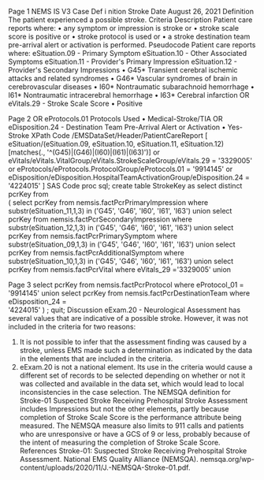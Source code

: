 

 
Page 1 
NEMS IS V3  Case Def i nition 
Stroke 
Date 
August 26, 2021 
Definition 
The patient experienced a possible stroke. 
Criteria Description 
Patient care reports where: 
• any symptom or impression is stroke 
or 
• stroke scale score is positive 
or 
• stroke protocol is used 
or 
• a stroke destination team pre-arrival alert or activation is performed. 
Pseudocode 
Patient care reports where: 
eSituation.09 - Primary Symptom 
eSituation.10 - Other Associated Symptoms 
eSituation.11 - Provider's Primary Impression 
eSituation.12 - Provider's Secondary Impressions 
• G45* Transient cerebral ischemic attacks and related syndromes 
• G46* Vascular syndromes of brain in cerebrovascular diseases 
• I60* Nontraumatic subarachnoid hemorrhage 
• I61* Nontraumatic intracerebral hemorrhage 
• I63* Cerebral infarction 
OR 
eVitals.29 - Stroke Scale Score 
• Positive 

 
Page 2 
OR 
eProtocols.01 Protocols Used 
• Medical-Stroke/TIA 
OR 
eDisposition.24 - Destination Team Pre-Arrival Alert or Activation 
• Yes-Stroke 
XPath Code 
/EMSDataSet/Header/PatientCareReport 
  [ 
    eSituation/(eSituation.09, eSituation.10, eSituation.11, eSituation.12) 
      [matches(., '^(G45)|(G46)|(I60)|(I61)|(I63)')] 
    or 
    eVitals/eVitals.VitalGroup/eVitals.StrokeScaleGroup/eVitals.29 = '3329005' 
    or 
    eProtocols/eProtocols.ProtocolGroup/eProtocols.01 = '9914145' 
    or 
    eDisposition/eDisposition.HospitalTeamActivationGroup/eDisposition.24 = '4224015' 
  ] 
SAS Code 
proc sql; 
  create table StrokeKey as 
  select distinct pcrKey from  
    ( 
      select pcrKey from nemsis.factPcrPrimaryImpression where  
        substr(eSituation_11,1,3) in ('G45', 'G46', 'I60', 'I61', 'I63') 
      union 
      select pcrKey from nemsis.factPcrSecondaryImpression where  
        substr(eSituation_12,1,3) in ('G45', 'G46', 'I60', 'I61', 'I63') 
      union 
      select pcrKey from nemsis.factPcrPrimarySymptom where  
        substr(eSituation_09,1,3) in ('G45', 'G46', 'I60', 'I61', 'I63') 
      union 
      select pcrKey from nemsis.factPcrAdditionalSymptom where  
        substr(eSituation_10,1,3) in ('G45', 'G46', 'I60', 'I61', 'I63') 
      union 
      select pcrKey from nemsis.factPcrVital where eVitals_29 ='3329005' 
      union 

 
Page 3 
      select pcrKey from nemsis.factPcrProtocol where eProtocol_01 = '9914145' 
      union 
      select pcrKey from nemsis.factPcrDestinationTeam where eDisposition_24 =  
        '4224015' 
    ) 
  ; 
quit; 
Discussion 
eExam.20 - Neurological Assessment has several values that are indicative of a possible stroke. However, 
it was not included in the criteria for two reasons: 
1. It is not possible to infer that the assessment finding was caused by a stroke, unless EMS made 
such a determination as indicated by the data in the elements that are included in the criteria. 
2. eExam.20 is not a national element. Its use in the criteria would cause a different set of records 
to be selected depending on whether or not it was collected and available in the data set, which 
would lead to local inconsistencies in the case selection. 
The NEMSQA definition for Stroke-01 Suspected Stroke Receiving Prehospital Stroke Assessment includes 
Impressions but not the other elements, partly because completion of Stroke Scale Score is the 
performance attribute being measured. The NEMSQA measure also limits to 911 calls and patients who 
are unresponsive or have a GCS of 9 or less, probably because of the intent of measuring the completion 
of Stroke Scale Score. 
References 
Stroke-01: Suspected Stroke Receiving Prehospital Stroke Assessment. National EMS Quality Alliance 
(NEMSQA). nemsqa.org/wp-content/uploads/2020/11/J.-NEMSQA-Stroke-01.pdf. 